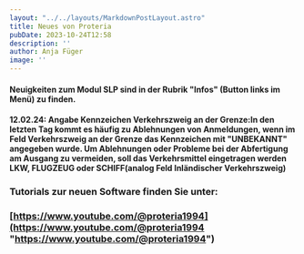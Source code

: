 ```yaml
---
layout: "../../layouts/MarkdownPostLayout.astro"
title: Neues von Proteria 
pubDate: 2023-10-24T12:58
description: ''
author: Anja Füger
image: ''
---
```


#### Neuigkeiten zum Modul SLP sind in der Rubrik \"Infos\" (Button links im Menü) zu finden.

#### 12.02.24: Angabe Kennzeichen Verkehrszweig an der Grenze:In den letzten Tag kommt es häufig zu Ablehnungen von Anmeldungen, wenn im Feld Verkehrszweig an der Grenze das Kennzeichen mit \"UNBEKANNT\" angegeben wurde. Um Ablehnungen oder Probleme bei der Abfertigung am Ausgang zu vermeiden, soll das Verkehrsmittel eingetragen werden LKW, FLUGZEUG oder SCHIFF(analog Feld Inländischer Verkehrszweig) 



### Tutorials zur neuen Software finden Sie unter:

### [https://www.youtube.com/@proteria1994](https://www.youtube.com/@proteria1994 "https://www.youtube.com/@proteria1994")